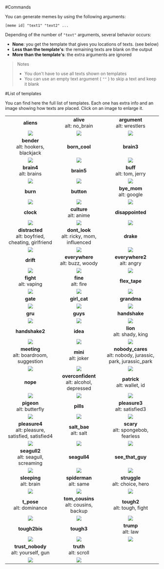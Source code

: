 #Commands

You can generate memes by using the following arguments:

```
[meme id] "text1" "text2" ...
```

Depending of the number of `"text"` arguments, several behavior occurs:
* **None**: you get the template that gives you locations of texts. (see below)
* **Less than the template's**: the remaining texts are blank on the output
* **More than the template's**: the extra arguments are ignored

> Notes
> * You don't have to use all texts shown on templates
> * You can use an empty text argument ( `""` ) to skip a text and keep it blank

#List of templates

You can find here the full list of templates.
Each one has extra info and an image showing how texts are placed.
Click on an image to enlarge it.


<!--START-->
||||
|:---:|:---:|:---:|
|**aliens**|**alive**<br>alt: no_brain|**argument**<br>alt: wrestlers|
|<a href='./templates/aliens.jpg' target='_blank'><img src='./templates/aliens.jpg' style='max-height:25vh'/></a>|<a href='./templates/alive.jpg' target='_blank'><img src='./templates/alive.jpg' style='max-height:25vh'/></a>|<a href='./templates/argument.jpg' target='_blank'><img src='./templates/argument.jpg' style='max-height:25vh'/></a>|
|**bender**<br>alt: hookers, blackjack|**born_cool**|**brain3**|
|<a href='./templates/bender.jpg' target='_blank'><img src='./templates/bender.jpg' style='max-height:25vh'/></a>|<a href='./templates/born_cool.jpg' target='_blank'><img src='./templates/born_cool.jpg' style='max-height:25vh'/></a>|<a href='./templates/brain3.jpg' target='_blank'><img src='./templates/brain3.jpg' style='max-height:25vh'/></a>|
|**brain4**<br>alt: brains|**brain5**|**buff**<br>alt: tom, jerry|
|<a href='./templates/brain4.jpg' target='_blank'><img src='./templates/brain4.jpg' style='max-height:25vh'/></a>|<a href='./templates/brain5.jpg' target='_blank'><img src='./templates/brain5.jpg' style='max-height:25vh'/></a>|<a href='./templates/buff.jpg' target='_blank'><img src='./templates/buff.jpg' style='max-height:25vh'/></a>|
|**burn**|**button**|**bye_mom**<br>alt: google|
|<a href='./templates/burn.jpg' target='_blank'><img src='./templates/burn.jpg' style='max-height:25vh'/></a>|<a href='./templates/button.jpg' target='_blank'><img src='./templates/button.jpg' style='max-height:25vh'/></a>|<a href='./templates/bye_mom.jpg' target='_blank'><img src='./templates/bye_mom.jpg' style='max-height:25vh'/></a>|
|**clock**|**culture**<br>alt: anime|**disappointed**|
|<a href='./templates/clock.jpg' target='_blank'><img src='./templates/clock.jpg' style='max-height:25vh'/></a>|<a href='./templates/culture.jpg' target='_blank'><img src='./templates/culture.jpg' style='max-height:25vh'/></a>|<a href='./templates/disappointed.jpg' target='_blank'><img src='./templates/disappointed.jpg' style='max-height:25vh'/></a>|
|**distracted**<br>alt: boyfried, cheating, girlfriend|**dont_look**<br>alt: ricky, mom, influenced|**drake**|
|<a href='./templates/distracted.jpg' target='_blank'><img src='./templates/distracted.jpg' style='max-height:25vh'/></a>|<a href='./templates/dont_look.jpg' target='_blank'><img src='./templates/dont_look.jpg' style='max-height:25vh'/></a>|<a href='./templates/drake.jpg' target='_blank'><img src='./templates/drake.jpg' style='max-height:25vh'/></a>|
|**drift**|**everywhere**<br>alt: buzz, woody|**everywhere2**<br>alt: angry|
|<a href='./templates/drift.jpg' target='_blank'><img src='./templates/drift.jpg' style='max-height:25vh'/></a>|<a href='./templates/everywhere.jpg' target='_blank'><img src='./templates/everywhere.jpg' style='max-height:25vh'/></a>|<a href='./templates/everywhere2.jpg' target='_blank'><img src='./templates/everywhere2.jpg' style='max-height:25vh'/></a>|
|**fight**<br>alt: vaping|**fine**<br>alt: fire|**flex_tape**|
|<a href='./templates/fight.jpg' target='_blank'><img src='./templates/fight.jpg' style='max-height:25vh'/></a>|<a href='./templates/fine.jpg' target='_blank'><img src='./templates/fine.jpg' style='max-height:25vh'/></a>|<a href='./templates/flex_tape.jpg' target='_blank'><img src='./templates/flex_tape.jpg' style='max-height:25vh'/></a>|
|**gate**|**girl_cat**|**grandma**|
|<a href='./templates/gate.jpg' target='_blank'><img src='./templates/gate.jpg' style='max-height:25vh'/></a>|<a href='./templates/girl_cat.jpg' target='_blank'><img src='./templates/girl_cat.jpg' style='max-height:25vh'/></a>|<a href='./templates/grandma.jpg' target='_blank'><img src='./templates/grandma.jpg' style='max-height:25vh'/></a>|
|**gru**|**guys**|**handshake**|
|<a href='./templates/gru.jpg' target='_blank'><img src='./templates/gru.jpg' style='max-height:25vh'/></a>|<a href='./templates/guys.jpg' target='_blank'><img src='./templates/guys.jpg' style='max-height:25vh'/></a>|<a href='./templates/handshake.jpg' target='_blank'><img src='./templates/handshake.jpg' style='max-height:25vh'/></a>|
|**handshake2**|**idea**|**lion**<br>alt: shady, king|
|<a href='./templates/handshake2.jpg' target='_blank'><img src='./templates/handshake2.jpg' style='max-height:25vh'/></a>|<a href='./templates/idea.jpg' target='_blank'><img src='./templates/idea.jpg' style='max-height:25vh'/></a>|<a href='./templates/lion.jpg' target='_blank'><img src='./templates/lion.jpg' style='max-height:25vh'/></a>|
|**meeting**<br>alt: boardroom, suggestion|**mini**<br>alt: joker|**nobody_cares**<br>alt: nobody, jurassic, park, jurassic_park|
|<a href='./templates/meeting.jpg' target='_blank'><img src='./templates/meeting.jpg' style='max-height:25vh'/></a>|<a href='./templates/mini.jpg' target='_blank'><img src='./templates/mini.jpg' style='max-height:25vh'/></a>|<a href='./templates/nobody_cares.jpg' target='_blank'><img src='./templates/nobody_cares.jpg' style='max-height:25vh'/></a>|
|**nope**|**overconfident**<br>alt: alcohol, depressed|**patrick**<br>alt: wallet, id|
|<a href='./templates/nope.jpg' target='_blank'><img src='./templates/nope.jpg' style='max-height:25vh'/></a>|<a href='./templates/overconfident.jpg' target='_blank'><img src='./templates/overconfident.jpg' style='max-height:25vh'/></a>|<a href='./templates/patrick.jpg' target='_blank'><img src='./templates/patrick.jpg' style='max-height:25vh'/></a>|
|**pigeon**<br>alt: butterfly|**pills**|**pleasure3**<br>alt: satisfied3|
|<a href='./templates/pigeon.jpg' target='_blank'><img src='./templates/pigeon.jpg' style='max-height:25vh'/></a>|<a href='./templates/pills.jpg' target='_blank'><img src='./templates/pills.jpg' style='max-height:25vh'/></a>|<a href='./templates/pleasure3.jpg' target='_blank'><img src='./templates/pleasure3.jpg' style='max-height:25vh'/></a>|
|**pleasure4**<br>alt: pleasure, satisfied, satisfied4|**salt_bae**<br>alt: salt|**scary**<br>alt: spongebob, fearless|
|<a href='./templates/pleasure4.jpg' target='_blank'><img src='./templates/pleasure4.jpg' style='max-height:25vh'/></a>|<a href='./templates/salt_bae.jpg' target='_blank'><img src='./templates/salt_bae.jpg' style='max-height:25vh'/></a>|<a href='./templates/scary.jpg' target='_blank'><img src='./templates/scary.jpg' style='max-height:25vh'/></a>|
|**seagull2**<br>alt: seagull, screaming|**seagull4**|**see_that_guy**|
|<a href='./templates/seagull2.jpg' target='_blank'><img src='./templates/seagull2.jpg' style='max-height:25vh'/></a>|<a href='./templates/seagull4.jpg' target='_blank'><img src='./templates/seagull4.jpg' style='max-height:25vh'/></a>|<a href='./templates/see_that_guy.jpg' target='_blank'><img src='./templates/see_that_guy.jpg' style='max-height:25vh'/></a>|
|**sleeping**<br>alt: brain|**spiderman**<br>alt: same|**struggle**<br>alt: choice, hero|
|<a href='./templates/sleeping.jpg' target='_blank'><img src='./templates/sleeping.jpg' style='max-height:25vh'/></a>|<a href='./templates/spiderman.jpg' target='_blank'><img src='./templates/spiderman.jpg' style='max-height:25vh'/></a>|<a href='./templates/struggle.jpg' target='_blank'><img src='./templates/struggle.jpg' style='max-height:25vh'/></a>|
|**t_pose**<br>alt: dominance|**tom_cousins**<br>alt: cousins, backup|**tough2**<br>alt: tough, fight|
|<a href='./templates/t_pose.jpg' target='_blank'><img src='./templates/t_pose.jpg' style='max-height:25vh'/></a>|<a href='./templates/tom_cousins.jpg' target='_blank'><img src='./templates/tom_cousins.jpg' style='max-height:25vh'/></a>|<a href='./templates/tough2.jpg' target='_blank'><img src='./templates/tough2.jpg' style='max-height:25vh'/></a>|
|**tough2bis**|**tough3**|**trump**<br>alt: law|
|<a href='./templates/tough2bis.jpg' target='_blank'><img src='./templates/tough2bis.jpg' style='max-height:25vh'/></a>|<a href='./templates/tough3.jpg' target='_blank'><img src='./templates/tough3.jpg' style='max-height:25vh'/></a>|<a href='./templates/trump.jpg' target='_blank'><img src='./templates/trump.jpg' style='max-height:25vh'/></a>|
|**trust_nobody**<br>alt: yourself, gun|**truth**<br>alt: scroll|
|<a href='./templates/trust_nobody.jpg' target='_blank'><img src='./templates/trust_nobody.jpg' style='max-height:25vh'/></a>|<a href='./templates/truth.jpg' target='_blank'><img src='./templates/truth.jpg' style='max-height:25vh'/></a>||
<!--END-->
